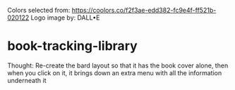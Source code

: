 Colors selected from: https://coolors.co/f2f3ae-edd382-fc9e4f-ff521b-020122
Logo image by: DALL•E

# book-tracking-library

Thought: Re-create the bard layout so that it has the book cover alone, 
then when you click on it, it brings down an extra menu with all the information underneath it